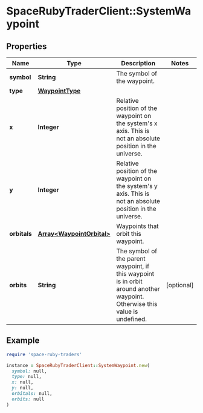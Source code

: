 # SpaceRubyTraderClient::SystemWaypoint

## Properties

| Name | Type | Description | Notes |
| ---- | ---- | ----------- | ----- |
| **symbol** | **String** | The symbol of the waypoint. |  |
| **type** | [**WaypointType**](WaypointType.md) |  |  |
| **x** | **Integer** | Relative position of the waypoint on the system's x axis. This is not an absolute position in the universe. |  |
| **y** | **Integer** | Relative position of the waypoint on the system's y axis. This is not an absolute position in the universe. |  |
| **orbitals** | [**Array&lt;WaypointOrbital&gt;**](WaypointOrbital.md) | Waypoints that orbit this waypoint. |  |
| **orbits** | **String** | The symbol of the parent waypoint, if this waypoint is in orbit around another waypoint. Otherwise this value is undefined. | [optional] |

## Example

```ruby
require 'space-ruby-traders'

instance = SpaceRubyTraderClient::SystemWaypoint.new(
  symbol: null,
  type: null,
  x: null,
  y: null,
  orbitals: null,
  orbits: null
)
```

